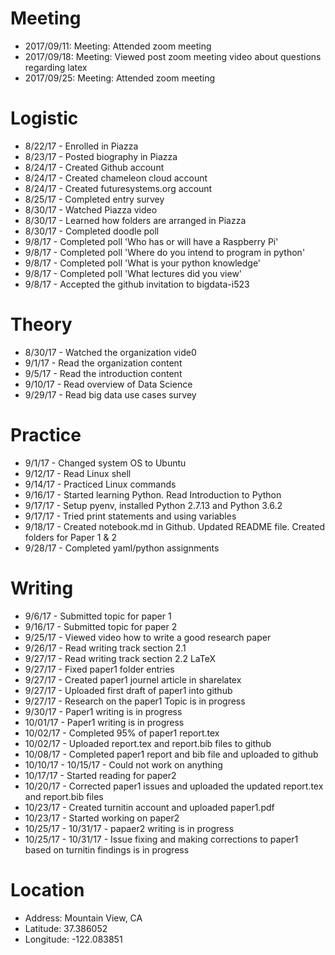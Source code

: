 # Meeting

* 2017/09/11: Meeting: Attended zoom meeting
* 2017/09/18: Meeting: Viewed post zoom meeting video about questions regarding latex
* 2017/09/25: Meeting: Attended zoom meeting

# Logistic

* 8/22/17 - Enrolled in Piazza
* 8/23/17 - Posted biography in Piazza
* 8/24/17 - Created Github account
* 8/24/17 - Created chameleon cloud account
* 8/24/17 - Created futuresystems.org account
* 8/25/17 - Completed entry survey
* 8/30/17 - Watched Piazza video
* 8/30/17 - Learned how folders are arranged in Piazza
* 8/30/17 - Completed doodle poll
* 9/8/17 - Completed poll 'Who has or will have a Raspberry Pi'
* 9/8/17 - Completed poll 'Where do you intend to program in python'
* 9/8/17 - Completed poll 'What is your python knowledge'
* 9/8/17 - Completed poll 'What lectures did you view'
* 9/8/17 - Accepted the github invitation to bigdata-i523


# Theory

* 8/30/17 - Watched the organization vide0 
* 9/1/17 - Read the organization content
* 9/5/17 - Read the introduction content
* 9/10/17 - Read overview of Data Science
* 9/29/17 - Read big data use cases survey

# Practice

* 9/1/17 - Changed system OS to Ubuntu
* 9/12/17 - Read Linux shell
* 9/14/17 - Practiced Linux commands 
* 9/16/17 - Started learning Python. Read Introduction to Python
* 9/17/17 - Setup pyenv, installed Python 2.7.13 and Python 3.6.2
* 9/17/17 - Tried print statements and using variables
* 9/18/17 - Created notebook.md in Github. Updated README file. Created folders for Paper 1 & 2
* 9/28/17 - Completed yaml/python assignments

# Writing

* 9/6/17 - Submitted topic for paper 1
* 9/16/17 - Submitted topic for paper 2
* 9/25/17 - Viewed video how to write a good research paper
* 9/26/17 - Read writing track section 2.1
* 9/27/17 - Read writing track section 2.2 LaTeX
* 9/27/17 - Fixed paper1 folder entries
* 9/27/17 - Created paper1 journel article in sharelatex
* 9/27/17 - Uploaded first draft of paper1 into github
* 9/27/17 - Research on the paper1 Topic is in progress
* 9/30/17 - Paper1 writing is in progress
* 10/01/17 - Paper1 writing is in progress
* 10/02/17 - Completed 95% of paper1 report.tex
* 10/02/17 - Uploaded report.tex and report.bib files to github
* 10/08/17 - Completed paper1 report and bib file and uploaded to github
* 10/10/17 - 10/15/17 - Could not work on anything
* 10/17/17 - Started reading for paper2
* 10/20/17 - Corrected paper1 issues and uploaded the updated report.tex and report.bib files
* 10/23/17 - Created turnitin account and uploaded paper1.pdf
* 10/23/17 - Started working on paper2
* 10/25/17 - 10/31/17 - papaer2 writing is in progress
* 10/25/17 - 10/31/17 - Issue fixing and making corrections to paper1 based on turnitin findings is in progress




# Location

* Address: Mountain View, CA
* Latitude: 37.386052
* Longitude: -122.083851
